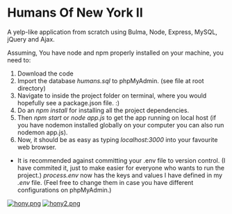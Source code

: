 # Humans Of New York II
A yelp-like application from scratch using Bulma, Node, Express, MySQL, jQuery and Ajax.

Assuming, You have node and npm properly installed on your machine, you need to:

1. Download the code
2. Import the database *humans.sql* to phpMyAdmin. (see file at root directory)
3. Navigate to inside the project folder on terminal, where you would hopefully see a package.json file. :)
4. Do an *npm install* for installing all the project dependencies.
5. Then *npm start* or *node app.js* to get the app running on local host (if you have nodemon installed globally on your computer you can also run nodemon app.js).
6. Now, it should be as easy as typing *localhost:3000* into your favourite web browser.

* It is recommended against committing your .env file to version control. (I have commited it, just to make easier for everyone who wants to run the project.)
*process.env* now has the keys and values I have defined in my *.env* file. (Feel free to change them in case you have different configurations on phpMyAdmin.)

[![hony.png](https://i.postimg.cc/Jn7VDcCP/hony.png)](https://postimg.cc/064HhSQw)
[![hony2.png](https://i.postimg.cc/SsQRSMTp/hony2.png)](https://postimg.cc/QBPhSHZ6)
